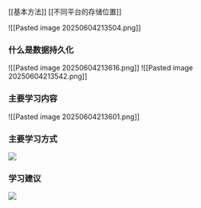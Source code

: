 [[基本方法]]
[[不同平台的存储位置]]

![[Pasted image 20250604213504.png]]
### 什么是数据持久化
![[Pasted image 20250604213616.png]]
![[Pasted image 20250604213542.png]]

### 主要学习内容
![[Pasted image 20250604213601.png]]

### 主要学习方式
![](https://linwentao785293209.github.io/images/%E6%95%B0%E6%8D%AE%E5%AD%98%E5%82%A8/%E6%95%B0%E6%8D%AE%E6%8C%81%E4%B9%85%E5%8C%96/Unity/01.PlayerPrefs%E5%9F%BA%E7%A1%80%E7%9F%A5%E8%AF%86/1.%E6%A6%82%E8%BF%B0/6.png)

### 学习建议
![](https://linwentao785293209.github.io/images/%E6%95%B0%E6%8D%AE%E5%AD%98%E5%82%A8/%E6%95%B0%E6%8D%AE%E6%8C%81%E4%B9%85%E5%8C%96/Unity/01.PlayerPrefs%E5%9F%BA%E7%A1%80%E7%9F%A5%E8%AF%86/1.%E6%A6%82%E8%BF%B0/7.png)
